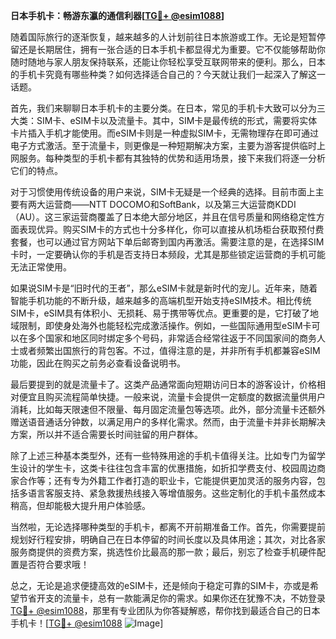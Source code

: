 **日本手机卡：畅游东瀛的通信利器[[TG💪+ @esim1088](https://t.me/s/esim1088)]**

随着国际旅行的逐渐恢复，越来越多的人计划前往日本旅游或工作。无论是短暂停留还是长期居住，拥有一张合适的日本手机卡都显得尤为重要。它不仅能够帮助你随时随地与家人朋友保持联系，还能让你轻松享受互联网带来的便利。那么，日本的手机卡究竟有哪些种类？如何选择适合自己的？今天就让我们一起深入了解这一话题。

首先，我们来聊聊日本手机卡的主要分类。在日本，常见的手机卡大致可以分为三大类：SIM卡、eSIM卡以及流量卡。其中，SIM卡是最传统的形式，需要将实体卡片插入手机才能使用。而eSIM卡则是一种虚拟SIM卡，无需物理存在即可通过电子方式激活。至于流量卡，则更像是一种短期解决方案，主要为游客提供临时上网服务。每种类型的手机卡都有其独特的优势和适用场景，接下来我们将逐一分析它们的特点。

对于习惯使用传统设备的用户来说，SIM卡无疑是一个经典的选择。目前市面上主要有两大运营商——NTT DOCOMO和SoftBank，以及第三大运营商KDDI（AU）。这三家运营商覆盖了日本绝大部分地区，并且在信号质量和网络稳定性方面表现优异。购买SIM卡的方式也十分多样化，你可以直接从机场柜台获取预付费套餐，也可以通过官方网站下单后邮寄到国内再激活。需要注意的是，在选择SIM卡时，一定要确认你的手机是否支持日本频段，尤其是那些锁定运营商的手机可能无法正常使用。

如果说SIM卡是“旧时代的王者”，那么eSIM卡就是新时代的宠儿。近年来，随着智能手机功能的不断升级，越来越多的高端机型开始支持eSIM技术。相比传统SIM卡，eSIM具有体积小、无损耗、易于携带等优点。更重要的是，它打破了地域限制，即使身处海外也能轻松完成激活操作。例如，一些国际通用型eSIM卡可以在多个国家和地区同时绑定多个号码，非常适合经常往返于不同国家间的商务人士或者频繁出国旅行的背包客。不过，值得注意的是，并非所有手机都兼容eSIM功能，因此在购买之前务必查看设备说明书。

最后要提到的就是流量卡了。这类产品通常面向短期访问日本的游客设计，价格相对便宜且购买流程简单快捷。一般来说，流量卡会提供一定额度的数据流量供用户消耗，比如每天限速但不限量、每月固定流量包等选项。此外，部分流量卡还额外赠送语音通话分钟数，以满足用户的多样化需求。然而，由于流量卡并非长期解决方案，所以并不适合需要长时间驻留的用户群体。

除了上述三种基本类型外，还有一些特殊用途的手机卡值得关注。比如专门为留学生设计的学生卡，这类卡往往包含丰富的优惠措施，如折扣学费支付、校园周边商家合作等；还有专为外籍工作者打造的职业卡，它能提供更加灵活的服务内容，包括多语言客服支持、紧急救援热线接入等增值服务。这些定制化的手机卡虽然成本稍高，但却能极大提升用户体验感。

当然啦，无论选择哪种类型的手机卡，都离不开前期准备工作。首先，你需要提前规划好行程安排，明确自己在日本停留的时间长度以及具体用途；其次，对比各家服务商提供的资费方案，挑选性价比最高的那一款；最后，别忘了检查手机硬件配置是否符合要求哦！

总之，无论是追求便捷高效的eSIM卡，还是倾向于稳定可靠的SIM卡，亦或是希望节省开支的流量卡，总有一款能满足你的需求。如果你还在犹豫不决，不妨登录[TG💪+ @esim1088](https://t.me/s/esim1088)，那里有专业团队为你答疑解惑，帮你找到最适合自己的日本手机卡！[[TG💪+ @esim1088](https://t.me/s/esim1088) ![Image](https://i.postimg.cc/4NQfJmqS/Snipaste-2025-05-13-00-14-12.png)]